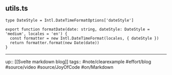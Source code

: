 ## utils.ts

```
type DateStyle = Intl.DateTimeFormatOptions['dateStyle']

export function formatDate(date: string, dateStyle: DateStyle = 'medium', locales = 'en') {
  const formatter = new Intl.DateTimeFormat(locales, { dateStyle })
  return formatter.format(new Date(date))
}
```

---
up:: [[Svelte markdown blog]]
tags:: #note/clearexample #effort/blog #source/video #source/JoyOfCode #on/Markdown 
